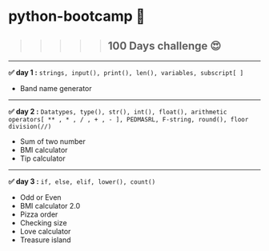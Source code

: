  # python-bootcamp 🐍

>>>>>## 100 Days challenge 😍 
___
**✅ day 1 :**   `strings, input(), print(), len(), variables, subscript[ ]`

* Band name generator
___
**✅ day 2 :**  `Datatypes, type(), str(), int(), float(), arithmetic operators[ ** , * , / , + , - ], PEDMASRL, F-string, round(), floor division(//)`
* Sum of  two number
* BMI calculator
* Tip calculator

---
**✅ day 3 :** `if, else, elif, lower(), count()`
 * Odd or Even
 * BMI calculator 2.0
 * Pizza order
 * Checking size
 * Love calculator
 * Treasure island
